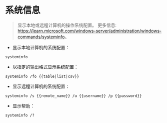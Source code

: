 # 系统信息

> 显示本地或远程计算机的操作系统配置。
> 更多信息: <https://learn.microsoft.com/windows-server/administration/windows-commands/systeminfo>。

- 显示本地计算机的系统配置：

`systeminfo`

- 以指定的输出格式显示系统配置：

`systeminfo /fo {{table|list|csv}}`

- 显示远程计算机的系统配置：

`systeminfo /s {{remote_name}} /u {{username}} /p {{password}}`

- 显示帮助：

`systeminfo /?`